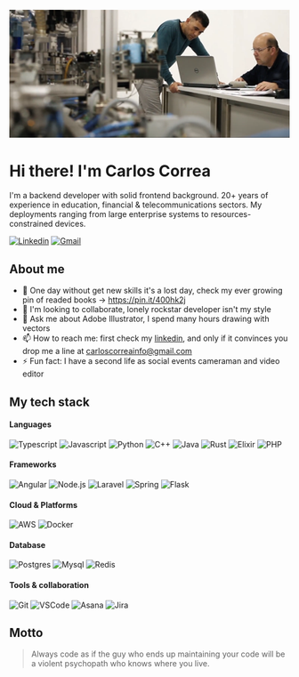 <p align="center">
<img src="profile.png" alt="Collaboration">
</p>

# Hi there! I'm Carlos Correa

I'm a backend developer with solid frontend background. 20+ years of experience in education, financial & telecommunications sectors. My deployments ranging from large enterprise systems to resources-constrained devices.

[![Linkedin](https://img.shields.io/badge/linkedin-%230077B5.svg?&style=for-the-badge&logo=linkedin&logoColor=white)](https://www.linkedin.com/in/correacarlos/)
[![Gmail](https://img.shields.io/badge/gmail-D14836?&style=for-the-badge&logo=gmail&logoColor=white)](mailto:carloscorreainfo@gmail.com)

## About me

- 🌱 One day without get new skills it's a lost day, check my ever growing pin of readed books -> https://pin.it/400hk2j
- 👯 I'm looking to collaborate, lonely rockstar developer isn't my style
- 💬 Ask me about Adobe Illustrator, I spend many hours drawing with vectors
- 📫 How to reach me: first check my [linkedin](https://www.linkedin.com/in/correacarlos/), and only if it convinces you
  drop me a line at carloscorreainfo@gmail.com
- ⚡ Fun fact: I have a second life as social events cameraman and video editor

## My tech stack

#### Languages

![Typescript](https://img.shields.io/badge/typescript%20-%23007ACC.svg?&style=for-the-badge&logo=typescript&logoColor=white)
![Javascript](https://img.shields.io/badge/javascript%20-%23323330.svg?&style=for-the-badge&logo=javascript&logoColor=%23F7DF1E)
![Python](https://img.shields.io/badge/python%20-%233776AB.svg?&style=for-the-badge&logo=python&logoColor=white)
![C++](https://img.shields.io/badge/c++%20-%2300599C.svg?&style=for-the-badge&logo=c%2B%2B&logoColor=white)
![Java](https://img.shields.io/badge/java-%23ED8B00.svg?&style=for-the-badge&logo=java&logoColor=white)
![Rust](https://img.shields.io/badge/rust-%23000000.svg?&style=for-the-badge&logo=rust&logoColor=white)
![Elixir](https://img.shields.io/badge/elixir-%234B275F.svg?&style=for-the-badge&logo=elixir&logoColor=white)
![PHP](https://img.shields.io/badge/php%20-%23777BB4.svg?&style=for-the-badge&logo=php&logoColor=white)

#### Frameworks

![Angular](https://img.shields.io/badge/angular%20-%23DD0031.svg?&style=for-the-badge&logo=angular&logoColor=white)
![Node.js](https://img.shields.io/badge/node.js%20-%2343853D.svg?&style=for-the-badge&logo=node.js&logoColor=white)
![Laravel](https://img.shields.io/badge/laravel%20-%23FF2D20.svg?&style=for-the-badge&logo=laravel&logoColor=white)
![Spring](https://img.shields.io/badge/spring%20-%236DB33F.svg?&style=for-the-badge&logo=spring&logoColor=white)
![Flask](https://img.shields.io/badge/flask%20-%23000.svg?&style=for-the-badge&logo=flask&logoColor=white)

#### Cloud & Platforms

![AWS](https://img.shields.io/badge/Amazon%20AWS-%23232F3E?logo=amazon-aws&logoColor=white&style=for-the-badge)
![Docker](https://img.shields.io/badge/docker%20-%232496ED.svg?&style=for-the-badge&logo=docker&logoColor=white)

#### Database

![Postgres](https://img.shields.io/badge/postgres-%23316192.svg?&style=for-the-badge&logo=postgresql&logoColor=white)
![Mysql](https://img.shields.io/badge/mysql-%234479A1.svg?&style=for-the-badge&logo=mysql&logoColor=white)
![Redis](https://img.shields.io/badge/redis-%23DC382D.svg?&style=for-the-badge&logo=redis&logoColor=white)

#### Tools & collaboration

![Git](https://img.shields.io/badge/git%20-%23F05032.svg?&style=for-the-badge&logo=git&logoColor=white)
![VSCode](https://img.shields.io/badge/visualstudiocode%20-%23007ACC.svg?&style=for-the-badge&logo=visual-studio-code&logoColor=white)
![Asana](https://img.shields.io/badge/asana%20-%23273347.svg?&style=for-the-badge&logo=asana&logoColor=white)
![Jira](https://img.shields.io/badge/jirasoftware%20-%230052CC.svg?&style=for-the-badge&logo=jira-software&logoColor=white)

## Motto

> Always code as if the guy who ends up maintaining your code will be a violent psychopath who knows where you live.
